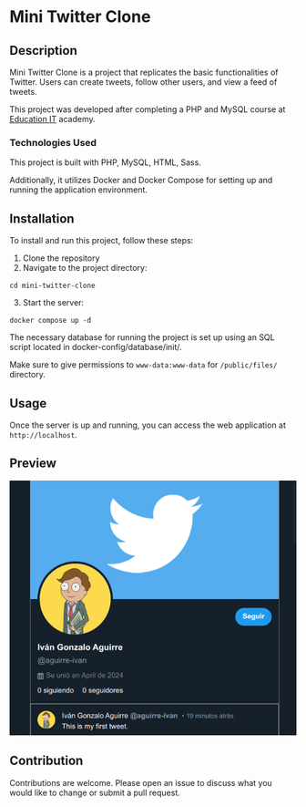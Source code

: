 # Mini Twitter Clone

## Description

Mini Twitter Clone is a project that replicates the basic functionalities of Twitter. Users can create tweets, follow other users, and view a feed of tweets.

This project was developed after completing a PHP and MySQL course at [Education IT](https://www.educacionit.com/) academy.

### Technologies Used

This project is built with PHP, MySQL, HTML, Sass.

Additionally, it utilizes Docker and Docker Compose for setting up and running the application environment.

## Installation

To install and run this project, follow these steps:

1. Clone the repository
2. Navigate to the project directory:

```
cd mini-twitter-clone
```

3. Start the server:

```
docker compose up -d
```

The necessary database for running the project is set up using an SQL script located in docker-config/database/init/.

Make sure to give permissions to `www-data:www-data` for `/public/files/` directory.

## Usage

Once the server is up and running, you can access the web application at `http://localhost`.

## Preview

![Preview](preview.png)

## Contribution

Contributions are welcome. Please open an issue to discuss what you would like to change or submit a pull request.
